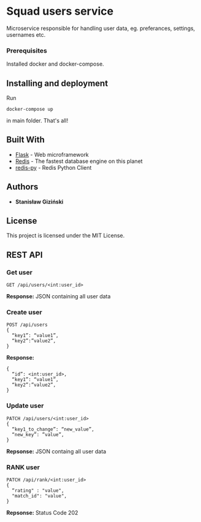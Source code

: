 # Squad users service

Microservice responsible for handling user data, eg. preferances, settings, usernames etc.


### Prerequisites

Installed docker and docker-compose.


## Installing and deployment

Run 
```
docker-compose up
```
in main folder.
That's all!


## Built With

* [Flask](http://flask.pocoo.org/) - Web microframework
* [Redis](https://redis.io/) - The fastest database engine on this planet
* [redis-py](https://github.com/andymccurdy/redis-py) - Redis Python Client


## Authors

* **Stanisław Giziński**

## License

This project is licensed under the MIT License.

## REST API

### Get user
```
GET /api/users/<int:user_id>
```
**Response:**
JSON containing all user data

### Create user
```
POST /api/users
{
  “key1”: “value1”,
  “key2”:”value2”,
}
```
**Response:**
```
{
  “id”: <int:user_id>,
  “key1”: “value1”,
  “key2”:”value2”,
}
```

### Update user
```
PATCH /api/users/<int:user_id>
{
  “key1_to_change”: “new_value”,
  “new_key”: ”value”,
}
```
**Repsonse:**
JSON containg all user data


### RANK user
```
PATCH /api/rank/<int:user_id>
{
  “rating" : "value",
  "match_id": "value",
}
```
**Repsonse:**
Status Code 202